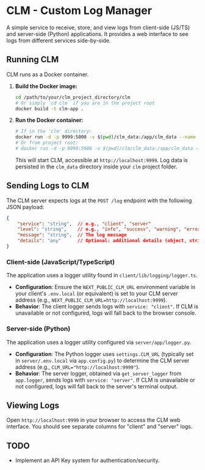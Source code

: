 # CLM - Custom Log Manager

A simple service to receive, store, and view logs from client-side (JS/TS) and server-side (Python) applications. It provides a web interface to see logs from different services side-by-side.

## Running CLM

CLM runs as a Docker container.

1.  **Build the Docker image:**
    ```bash
    cd /path/to/your/clm_project_directory/clm 
    # Or simply `cd clm` if you are in the project root
    docker build -t clm-app .
    ```

2.  **Run the Docker container:**
    ```bash
    # If in the 'clm' directory:
    docker run -d -p 9999:5000 -v $(pwd)/clm_data:/app/clm_data --name clm_instance clm-app
    # Or from project root:
    # docker run -d -p 9999:5000 -v $(pwd)/clm/clm_data:/app/clm_data --name clm_instance clm-app
    ```
    This will start CLM, accessible at `http://localhost:9999`. Log data is persisted in the `clm_data` directory inside your `clm` project folder.

## Sending Logs to CLM

The CLM server expects logs at the `POST /log` endpoint with the following JSON payload:

```json
{
    "service": "string",  // e.g., "client", "server"
    "level": "string",    // e.g., "info", "success", "warning", "error"
    "message": "string",  // The log message
    "details": "any"      // Optional: additional details (object, string, etc.)
}
```

### Client-side (JavaScript/TypeScript)

The application uses a logger utility found in `client/lib/logging/logger.ts`.

*   **Configuration**: Ensure the `NEXT_PUBLIC_CLM_URL` environment variable in your client's `.env.local` (or equivalent) is set to your CLM server address (e.g., `NEXT_PUBLIC_CLM_URL=http://localhost:9999`).
*   **Behavior**: The client logger sends logs with `service: "client"`. If CLM is unavailable or not configured, logs will fall back to the browser console.

### Server-side (Python)

The application uses a logger utility configured via `server/app/logger.py`.

*   **Configuration**: The Python logger uses `settings.CLM_URL` (typically set in `server/.env.local` via `app.config.py`) to determine the CLM server address (e.g., `CLM_URL="http://localhost:9999"`).
*   **Behavior**: The server logger, obtained via `get_server_logger` from `app.logger`, sends logs with `service: "server"`. If CLM is unavailable or not configured, logs will fall back to the server's terminal output.

## Viewing Logs

Open `http://localhost:9999` in your browser to access the CLM web interface. You should see separate columns for "client" and "server" logs.

## TODO

- Implement an API Key system for authentication/security.